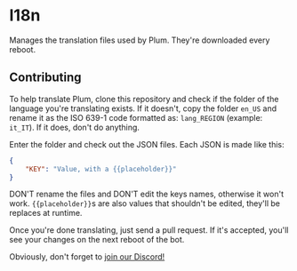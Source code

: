 # I18n

Manages the translation files used by Plum. They're downloaded every reboot.

## Contributing

To help translate Plum, clone this repository and check if the folder of the language
you're translating exists.
If it doesn't, copy the folder `en_US` and rename it as the ISO 639-1 code formatted as:
`lang_REGION` (example: `it_IT`). If it does, don't do anything.

Enter the folder and check out the JSON files. Each JSON is made like this:

```json
{
    "KEY": "Value, with a {{placeholder}}"
}
```

DON'T rename the files and DON'T edit the keys names, otherwise it won't work. `{{placeholder}}`s
are also values that shouldn't be edited, they'll be replaces at runtime.

Once you're done translating, just send a pull request. If it's accepted, you'll see your
changes on the next reboot of the bot.

Obviously, don't forget to [join our Discord!](https://discord.gg/MDtgmEM)
